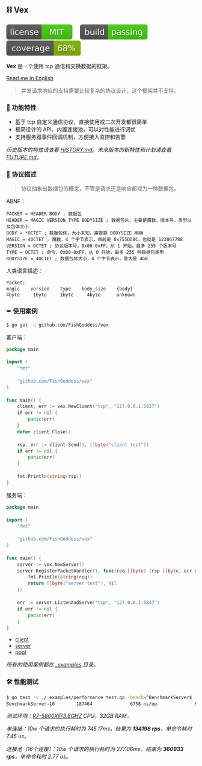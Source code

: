 ## ⛓ Vex

[![License](./_icons/license.svg)](https://opensource.org/licenses/MIT)
[![Build](./_icons/build.svg)](./_icons/build.svg)
[![Coverage](./_icons/coverage.svg)](./_icons/coverage.svg)

**Vex** 是一个使用 tcp 通信和交换数据的框架。

[Read me in English](./README.en.md)

> 并发请求响应的支持需要比较复杂的协议设计，这个框架并不支持。

### 🍃 功能特性

* 基于 tcp 自定义通信协议，直接使用或二次开发都很简单
* 极简设计的 API，内置连接池，可以对性能进行调优
* 支持服务器事件回调机制，方便接入监控和告警

_历史版本的特性请查看 [HISTORY.md](./HISTORY.md)。未来版本的新特性和计划请查看 [FUTURE.md](./FUTURE.md)。_

### 📃 协议描述

> 协议抽象出数据包的概念，不管是请求还是响应都视为一种数据包。

ABNF：

```abnf
PACKET = HEADER BODY ; 数据包
HEADER = MAGIC VERSION TYPE BODYSIZE ; 数据包头，主要是魔数，版本号，类型以及包体大小
BODY = *OCTET ; 数据包体，大小未知，需要靠 BODYSIZE 明确
MAGIC = 4OCTET ; 魔数，4 个字节表示，目前是 0x755DD8C，也就是 123067788
VERSION = OCTET ; 协议版本号，0x00-0xFF，从 1 开始，最多 255 个版本号
TYPE = OCTET ; 命令，0x00-0xFF，从 0 开始，最多 255 种数据包类型
BODYSIZE = 4OCTET ; 数据包体大小，4 个字节表示，最大是 4GB
```

人类语言描述：

```
Packet:
magic    version    type    body_size    {body}
4byte     1byte     1byte     4byte      unknown
```

### ✒ 使用案例

```bash
$ go get -u github.com/FishGoddess/vex
```

客户端：

```go
package main

import (
	"fmt"

	"github.com/FishGoddess/vex"
)

func main() {
	client, err := vex.NewClient("tcp", "127.0.0.1:5837")
	if err != nil {
		panic(err)
	}
	defer client.Close()

	rsp, err := client.Send(1, []byte("client test"))
	if err != nil {
		panic(err)
	}

	fmt.Println(string(rsp))
}
```

服务端：

```go
package main

import (
	"fmt"

	"github.com/FishGoddess/vex"
)

func main() {
	server := vex.NewServer()
	server.RegisterPacketHandler(1, func(req []byte) (rsp []byte, err error) {
		fmt.Println(string(req))
		return []byte("server test"), nil
	})

	err := server.ListenAndServe("tcp", "127.0.0.1:5837")
	if err != nil {
		panic(err)
	}
}
```

* [client](./_examples/client.go)
* [server](./_examples/server.go)
* [pool](./_examples/pool.go)

_所有的使用案例都在 [_examples](./_examples) 目录。_

### 🛠 性能测试

```bash
$ go test -v ./_examples/performance_test.go -bench=^BenchmarkServer$ -benchtime=1s
BenchmarkServer-16        187464              6758 ns/op              64 B/op          6 allocs/op
```

_测试环境：R7-5800X@3.8GHZ CPU，32GB RAM。_

_单连接：10w 个请求的执行耗时为 745.17ms，结果为 **134198 rps**，单命令耗时 7.45 us。_

_连接池（16个连接）：10w 个请求的执行耗时为 277.06ms，结果为 **360933 rps**，单命令耗时 2.77 us。_
